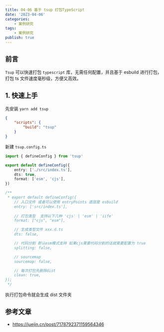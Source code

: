 ```yaml
---
title: 04-06 基于 tsup 打包TypeScript
date: '2023-04-06'
categories:
    - 案例研究
tags:
    - 案例研究
publish: true
---
```


## 前言

`Tsup` 可以快速打包 `typescript` 库，无需任何配置，并且基于 esbuild 进行打包，打包 ts 文件速度毫秒级，方便又高效。

## 1. 快速上手

先安装 `yarn add tsup`

```json
{
    "scripts": {
        "build": "tsup"
    }
}
```

新建 `tsup.config.ts`

```ts
import { defineConfig } from 'tsup'

export default defineConfig({
    entry: ['./src/index.ts'],
    dts: true,
    format: ['esm', 'cjs'],
})

/**
 * export default defineConfig({
    // 入口文件 或者可以使用 entryPoints 底层是 esbuild
    entry: ['src/index.ts'],
    
    // 打包类型  支持以下几种 'cjs' | 'esm' | 'iife'
    format: ["cjs", "esm"],

    // 生成类型文件 xxx.d.ts
    dts: false,

    // 代码分割 默认esm模式支持 如果cjs需要代码分割的话就需要配置为 true
    splitting: false,

    // sourcemap 
    sourcemap: false,

    // 每次打包先删除dist
    clean: true,
});
 */
```

执行打包命令就会生成 dist 文件夹

## 参考文章

-   <a href="https://juejin.cn/post/7178792371159564346" target="_blank" >https://juejin.cn/post/7178792371159564346</a>
